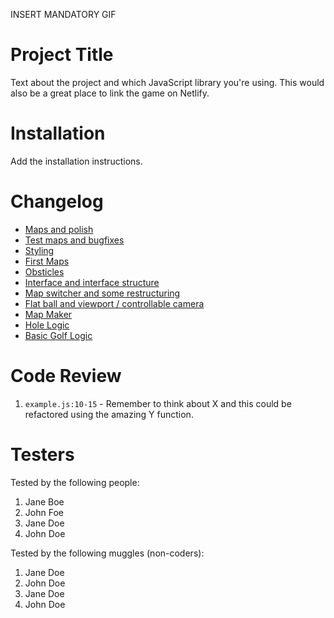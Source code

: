 INSERT MANDATORY GIF

# Project Title

Text about the project and which JavaScript library you're using. This would also be a great place to link the game on Netlify.

# Installation

Add the installation instructions.

# Changelog

- [Maps and polish](https://github.com/simonlindstedt/GOlf/pull/16)
- [Test maps and bugfixes](https://github.com/simonlindstedt/GOlf/pull/15)
- [Styling](https://github.com/simonlindstedt/GOlf/pull/14)
- [First Maps](https://github.com/simonlindstedt/GOlf/pull/13)
- [Obsticles](https://github.com/simonlindstedt/GOlf/pull/12)
- [Interface and interface structure](https://github.com/simonlindstedt/GOlf/pull/11)
- [Map switcher and some restructuring](https://github.com/simonlindstedt/GOlf/pull/10)
- [Flat ball and viewport / controllable camera](https://github.com/simonlindstedt/GOlf/pull/9)
- [Map Maker](https://github.com/simonlindstedt/GOlf/pull/8)
- [Hole Logic](https://github.com/simonlindstedt/GOlf/pull/6)
- [Basic Golf Logic](https://github.com/simonlindstedt/GOlf/pull/5)

# Code Review

1. `example.js:10-15` - Remember to think about X and this could be refactored using the amazing Y function.

# Testers

Tested by the following people:

1. Jane Boe
2. John Foe
3. Jane Doe
4. John Doe

Tested by the following muggles (non-coders):

1. Jane Doe
2. John Doe
3. Jane Doe
4. John Doe

